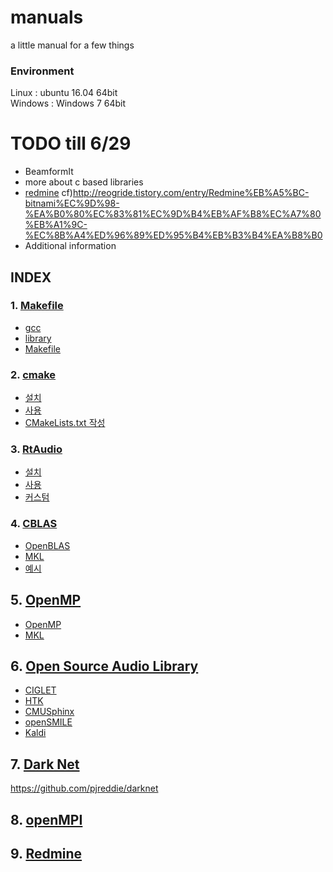 # manuals
a little manual for a few things

### Environment
Linux : ubuntu 16.04 64bit  
Windows : Windows 7 64bit

# TODO  till 6/29
+ BeamformIt  
+ more about c based libraries    
+ [redmine](https://www.redmine.org/)
cf)http://reogride.tistory.com/entry/Redmine%EB%A5%BC-bitnami%EC%9D%98-%EA%B0%80%EC%83%81%EC%9D%B4%EB%AF%B8%EC%A7%80%EB%A1%9C-%EC%8B%A4%ED%96%89%ED%95%B4%EB%B3%B4%EA%B8%B0
+ Additional information 

## INDEX<a name="index"></a>

### 1.  [Makefile](./manuals/Makefile.md)
+ [gcc](./manuals/Makefile.md#Makefile-gcc)
+ [library](./manuals/Makefile.md#Makefile-library)
+ [Makefile](./manuals/Makefile.md#Makefile-Makefile)
### 2. [cmake](./manuals/cmake.md)
+ [설치](./manuals/cmake.md#cmake-setup)
+ [사용](./manuals/cmake.md#cmake-execution)
+ [CMakeLists.txt 작성](./manuals/cmake.md#cmake-cmakelists)
### 3. [RtAudio](./manuals/RtAudio.md)
+ [설치](./manuals/RtAudio.md#RtAudio-setup)
+ [사용](./manuals/RtAudio.md#RtAudio-execution)
+ [커스텀](./manuals/RtAudio.md#RtAudio-custom)
### 4. [CBLAS](./manuals/CBLAS.md)
+ [OpenBLAS](./manuals/CBLAS.md#OpenBLAS)
+ [MKL](./manuals/CBLAS.md#MKL)
+ [예시](./manuals/CBLAS.md#cblas_ex)
## 5. [OpenMP](./manuals/OpenMP.md)
+ [OpenMP](./manuals/OpenMP.md#OpenMP)
+ [MKL](./manuals/OpenMP.md#MKL)
## 6. [Open Source Audio Library](./manuals/openAudioLibs.md)
+ [CIGLET](./manuals/CIGLET.md)
+ [HTK](./manuals/HTK.md)
+ [CMUSphinx](./manuals/CMUSphinx.md)
+ [openSMILE](./manuals/openSMILE.md)
+ [Kaldi](./manuals/Kaldi.md)

## 7. [Dark Net](./manuals/Darknet.md)
https://github.com/pjreddie/darknet  

## 8. [openMPI](./manuals/OpenMPI.md)

## 9. [Redmine](./manuals/Redmine.md)

